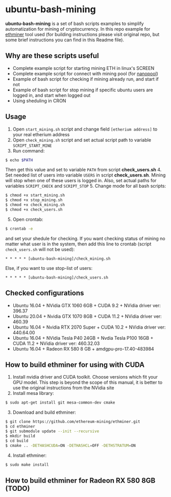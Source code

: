 # ubuntu-bash-mining

**ubuntu-bash-mining** is a set of bash scripts examples to simplify automatization for mining of cryptocurrency. In this repo example for [ethminer](https://github.com/ethereum-mining/ethminer.git) tool used (for building instructions please visit original repo, but some brief instructions you can find in this Readme file).

## Why are these scripts useful

* Complete example script for starting mining ETH in linux's SCREEN
* Complete example script for connect with mining pool (for [nanopool](https://nanopool.org))
* Example of bash script for checking if mining already run, and start if not
* Example of bash script for stop mining if specific ubuntu users are logged in, and start when logged out
* Using sheduling in CRON

## Usage
  
1. Open `start_mining.sh` script and change field `[etherium address]` to your real etherium address
2. Open `check_mining.sh` script and set actual script path to variable `SCRIPT_START_MINE`
3. Run command:
```sh
$ echo $PATH
```
Then get this value and set to variable `PATH` from script **check_users.sh** 
4. Set needed list of users into variable `USERS` in script **check_users.sh**. Mining will stop when one of these users is logged in. Also, set actual paths for variables `SCRIPT_CHECK` and `SCRIPT_STOP`
5. Change mode for all bash scripts:
```sh
$ chmod +x start_mining.sh
$ chmod +x stop_mining.sh
$ chmod +x check_mining.sh
$ chmod +x check_users.sh
```
5. Open crontab:
```sh
$ crontab -e
```
and set your shedule for checking. 
If you want checking status of mining no matter what user is in the system, then add this line to crontab (script `check_users.sh` will not be used):
```
* * * * * [ubuntu-bash-mining]/check_mining.sh
```
Else, if you want to use stop-list of users:
```
* * * * * [ubuntu-bash-mining]/check_users.sh
```

## Checked configurations

* Ubuntu 16.04 + NVidia GTX 1060 6GB + CUDA 9.2 + NVidia driver ver: 396.37
* Ubuntu 20.04 + Nvidia GTX 1070 8GB + CUDA 11.2 + NVidia driver ver: 460.39
* Ubuntu 16.04 + Nvidia RTX 2070 Super + CUDA 10.2 + NVidia driver ver: 440.64.00
* Ubuntu 16.04 + NVidia Tesla P40 24GB + Nvdia Tesla P100 16GB + CUDA 11.2 + NVidia driver ver: 460.32.03
* Ubuntu 16.04 + Radeon RX 580 8 GB + amdgpu-pro-17.40-483984

## How to build ethminer for using with CUDA

1. Install nvidia driver and CUDA toolkit. Choose versions which fit your GPU model. This step is beyond the scope of this manual, it is better to use the original instructions from the NVidia site 
2. Install mesa library:
```sh
$ sudo apt-get install git mesa-common-dev cmake
```
3. Download and build ethminer:
```sh
$ git clone https://github.com/ethereum-mining/ethminer.git
$ cd ethminer
$ git submodule update --init --recursive
$ mkdir build 
$ cd build
$ cmake .. -DETHASHCUDA=ON -DETHASHCL=OFF -DETHSTRATUM=ON
```
4. Install ethminer:
```sh
$ sudo make install
```

## How to build ethminer for Radeon RX 580 8GB (TODO)
